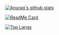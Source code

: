 [![Anurag's github stats](https://github-readme-stats.vercel.app/api?username=ytfsL&show_icons=true&theme=highcontrast)](https://github.com/anuraghazra/github-readme-stats)


[![ReadMe Card](https://github-readme-stats.vercel.app/api/pin/?username=ytfsL&repo=learn-xc)](https://github.com/anuraghazra/github-readme-stats)



[![Top Langs](https://github-readme-stats.vercel.app/api/top-langs/?username=ytfsL&layout=compact)](https://github.com/anuraghazra/github-readme-stats)
